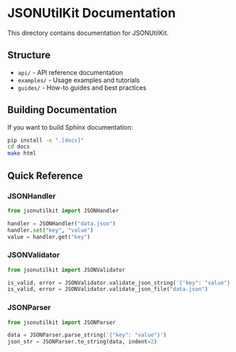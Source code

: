 # JSONUtilKit Documentation

This directory contains documentation for JSONUtilKit.

## Structure

- `api/` - API reference documentation
- `examples/` - Usage examples and tutorials
- `guides/` - How-to guides and best practices

## Building Documentation

If you want to build Sphinx documentation:

```bash
pip install -e ".[docs]"
cd docs
make html
```

## Quick Reference

### JSONHandler

```python
from jsonutilkit import JSONHandler

handler = JSONHandler("data.json")
handler.set("key", "value")
value = handler.get("key")
```

### JSONValidator

```python
from jsonutilkit import JSONValidator

is_valid, error = JSONValidator.validate_json_string('{"key": "value"}')
is_valid, error = JSONValidator.validate_json_file("data.json")
```

### JSONParser

```python
from jsonutilkit import JSONParser

data = JSONParser.parse_string('{"key": "value"}')
json_str = JSONParser.to_string(data, indent=2)
```
